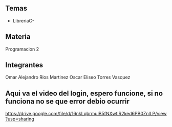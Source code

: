 ## Temas
* LibreriaC-

## Materia
Programacion 2

## Integrantes
Omar Alejandro Rios Martinez
Oscar Eliseo Torres Vasquez

## Aqui va el video del login, espero funcione, si no funciona no se que error debio ocurrir
https://drive.google.com/file/d/16nkLqbrmulB5fNXwtiR2ked6PB0ZnlLP/view?usp=sharing
